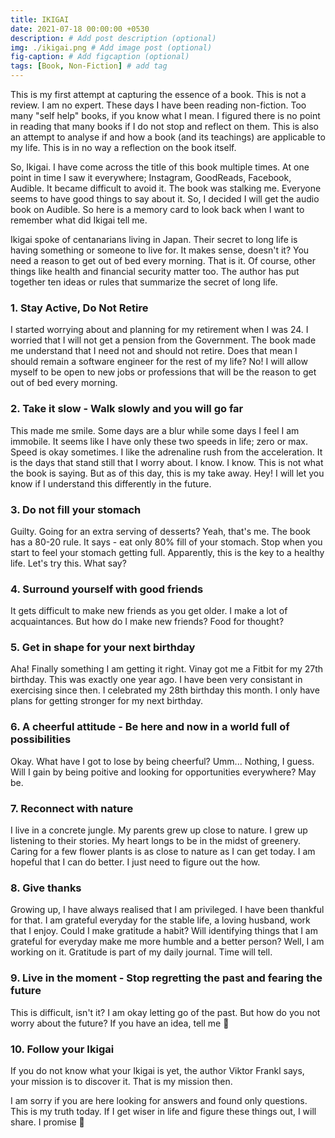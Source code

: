 ```yaml
---
title: IKIGAI
date: 2021-07-18 00:00:00 +0530
description: # Add post description (optional)
img: ./ikigai.png # Add image post (optional)
fig-caption: # Add figcaption (optional)
tags: [Book, Non-Fiction] # add tag
---
```


This is my first attempt at capturing the essence of a book. This is not a review. I am no expert. These days I have been reading non-fiction. Too many "self help" books, if you know what I mean. I figured there is no point in reading that many books if I do not stop and reflect on them. This is also an attempt to analyse if and how a book (and its teachings) are applicable to my life. This is in no way a reflection on the book itself. 

So, Ikigai. I have come across the title of this book multiple times. At one point in time I saw it everywhere; Instagram, GoodReads, Facebook, Audible. It became difficult to avoid it. The book was stalking me. Everyone seems to have good things to say about it.  So, I decided I will get the audio book on Audible. So here is a memory card to look back when I want to remember what did Ikigai tell me. 

Ikigai spoke of centanarians living in Japan. Their secret to long life is having something or someone to live for. It makes sense, doesn't it? You need a reason to get out of bed every morning. That is it. Of course, other things like health and financial security matter too. The author has put together ten ideas or rules that summarize the secret of long life.

### 1. Stay Active, Do Not Retire
I started worrying about and planning for my retirement when I was 24. I worried that I will not get a pension from the Government. The book made me understand that I need not and should not retire. Does that mean I should remain a software engineer for the rest of my life? No! I will allow myself to be open to new jobs or professions that will be the reason to get out of bed every morning. 

### 2. Take it slow - Walk slowly and you will go far
This made me smile. Some days are a blur while some days I feel I am immobile. It seems like I have only these two speeds in life; zero or max. Speed is okay sometimes. I like the adrenaline rush from the acceleration. It is the days that stand still that I worry about. I know. I know. This is not what the book is saying. But as of this day, this is my take away. Hey! I will let you know if I understand this differently in the future.

### 3. Do not fill your stomach
Guilty. Going for an extra serving of desserts? Yeah, that's me. The book has a 80-20 rule. It says - eat only 80% fill of your stomach. Stop when you start to feel your stomach getting full. Apparently, this is the key to a healthy life. Let's try this. What say?

### 4. Surround yourself with good friends
It gets difficult to make new friends as you get older. I make a lot of acquaintances. But how do I make new friends? Food for thought? 

### 5. Get in shape for your next birthday
Aha! Finally something I am getting it right. Vinay got me a Fitbit for my 27th birthday. This was exactly one year ago. I have been very consistant in exercising since then. I celebrated my 28th birthday this month. I only have plans for getting stronger for my next birthday.

### 6. A cheerful attitude - Be here and now in a world full of possibilities
Okay. What have I got to lose by being cheerful? Umm... Nothing, I guess. Will I gain by being poitive and looking for opportunities everywhere? May be. 

### 7. Reconnect with nature
I live in a concrete jungle. My parents grew up close to nature. I grew up listening to their stories. My heart longs to be in the midst of greenery. Caring for a few flower plants is as close to nature as I can get today. I am hopeful that I can do better. I just need to figure out the how.

### 8. Give thanks
Growing up, I have always realised that I am privileged. I have been thankful for that. I am grateful everyday for the stable life, a loving husband, work that I enjoy. Could I make gratitude a habit? Will identifying things that I am grateful for everyday make me more humble and a better person? Well, I am working on it. Gratitude is part of my daily journal. Time will tell.

### 9. Live in the moment - Stop regretting the past and fearing the future
This is difficult, isn't it? I am okay letting go of the past. But how do you not worry about the future? If you have an idea, tell me :slightly_smiling_face: 

### 10. Follow your Ikigai
If you do not know what your Ikigai is yet, the author Viktor Frankl says, your mission is to discover it. That is my mission then. 

I am sorry if you are here looking for answers and found only questions. This is my truth today. If I get wiser in life and figure these things out, I will share. I promise :slightly_smiling_face: 